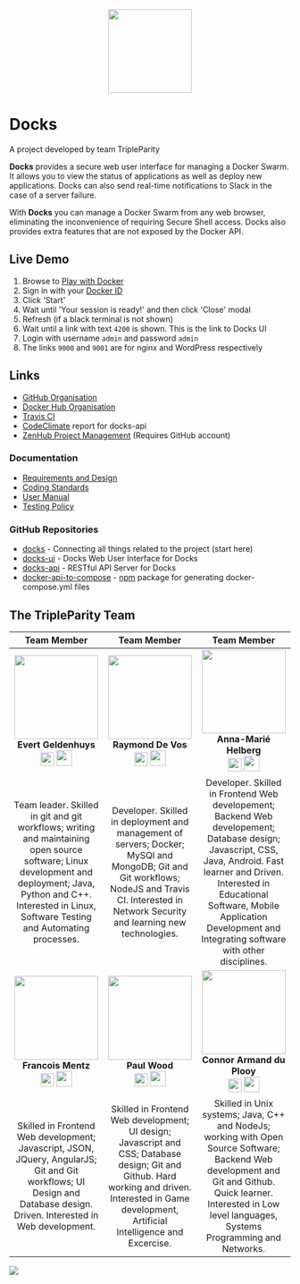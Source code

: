 <div align="center"><img src="https://raw.githubusercontent.com/wiki/TripleParity/docks/images/logo/docks_round_512.png" width="150"></div>

# Docks

A project developed by team TripleParity

**Docks** provides a secure web user interface for managing a Docker Swarm.
It allows you to view the status of applications as well as deploy new applications. Docks can also send real-time notifications to Slack in the case of a server failure.

With **Docks** you can manage a Docker Swarm from any web browser, eliminating the inconvenience of requiring Secure Shell access. Docks also provides extra features that are not exposed by the Docker API.

## Live Demo
1. Browse to <a href="http://play-with-docker.com/?stack=https://raw.githubusercontent.com/TripleParity/docks/master/docker-compose-pwd.yml" target="_blank">Play with Docker</a>
2. Sign in with your <a href="https://docs.docker.com/docker-id" target="_blank">Docker ID</a>
3. Click 'Start'
4. Wait until 'Your session is ready!' and then click 'Close' modal
5. Refresh (if a black terminal is not shown)
6. Wait until a link with text `4200` is shown. This is the link to Docks UI
7. Login with username `admin` and password `admin`
8. The links `9000` and `9001` are for nginx and WordPress respectively


## Links
- <a href="https://github.com/TripleParity" target="_blank">GitHub Organisation</a>
- <a href="https://hub.docker.com/u/tripleparity/" target="_blank">Docker Hub Organisation</a>
- <a href="https://travis-ci.org/TripleParity" target="_blank">Travis CI</a>
- <a href="https://codeclimate.com/github/TripleParity/docks-api" target="_blank">CodeClimate</a> report for docks-api
- <a href="https://app.zenhub.com/workspace/o/tripleparity/docks-ui/boards?repos=125188117,150871157,126592937,124921284,128764372" target="_blank">ZenHub Project Management</a> (Requires GitHub account)

### Documentation
- <a href="https://tripleparity.github.io/docs-bin/requirements.pdf" target="_blank">Requirements and Design</a>
- <a href="https://tripleparity.github.io/docs-bin/coding-standards.pdf" target="_blank">Coding Standards</a>
- <a href="https://tripleparity.github.io/docs-bin/user-manual.pdf" target="_blank">User Manual</a>
- <a href="https://tripleparity.github.io/docs-bin/testing-policy.pdf" target="_blank">Testing Policy</a>

### GitHub Repositories
- <a href="https://github.com/TripleParity/docks" target="_blank">docks</a> - Connecting all things related to the project (start here)
- <a href="https://github.com/TripleParity/docks-ui" target="_blank">docks-ui</a> - Docks Web User Interface for Docks
- <a href="https://github.com/TripleParity/docks-api" target="_blank">docks-api</a> - RESTful API Server for Docks
- <a href="https://github.com/TripleParity/docker-api-to-compose" target="_blank">docker-api-to-compose</a> - <a href="https://www.npmjs.com/package/docker-api-to-compose" target="_blank">npm</a> package for generating docker-compose.yml files

## The TripleParity Team
| Team Member | Team Member | Team Member |
| :-----: | :-----: | :-----: |
| <img src="https://i.imgur.com/oQnVbm9.jpg" width="150"> <br /> **Evert Geldenhuys** <br /><a href="https://github.com/egeldenhuys" target="_blank"><img src="https://i.imgur.com/4ciroHC.png" width="24"></a> <a href="https://www.linkedin.com/in/egeldenhuys/" target="_blank"><img src="https://i.imgur.com/8hl0suX.png" width="28"></a>| <img src="https://i.imgur.com/4ObvbWC.jpg" width="150"> <br /> **Raymond De Vos** <br /><a href="https://github.com/devosray" target="_blank"><img src="https://i.imgur.com/4ciroHC.png" width="24"></a> <a href="https://www.linkedin.com/in/raymond-de-vos-za/" target="_blank"><img src="https://i.imgur.com/8hl0suX.png" width="28"></a>| <img src="https://i.imgur.com/TweC9Ff.jpg" width="150"> <br /> **Anna-Marié Helberg** <br /><a href="https://github.com/annamarieHelberg" target="_blank"><img src="https://i.imgur.com/4ciroHC.png" width="24"></a> <a href="https://www.linkedin.com/in/anna-mari%C3%A9-helberg-southafrica/" target="_blank"><img src="https://i.imgur.com/8hl0suX.png" width="28"></a> |
| Team leader. Skilled in git and git workflows; writing and maintaining open source software; Linux development and deployment; Java, Python and C++. Interested in Linux, Software Testing and Automating processes. | Developer. Skilled in deployment and management of servers; Docker; MySQl and MongoDB; Git and Git workflows; NodeJS and Travis CI. Interested in Network Security and learning new technologies. | Developer. Skilled in Frontend Web developement; Backend Web developement; Database design; Javascript, CSS, Java, Android. Fast learner and Driven. Interested in Educational Software, Mobile Application Development and Integrating software with other disciplines.
| <img src="https://i.imgur.com/tmechdl.jpg" width="150"> <br /> **Francois Mentz**<br /> <a href="https://github.com/FJMentz" target="_blank"><img src="https://i.imgur.com/4ciroHC.png" width="24"></a> <a href="https://www.linkedin.com/in/fjmentz/" target="_blank"><img src="https://i.imgur.com/8hl0suX.png" width="28"></a> | <img src="https://i.imgur.com/iha4Z3l.jpg" width="150"> <br /> **Paul Wood** <br /><a href="https://github.com/Paulo-W" target="_blank"><img src="https://i.imgur.com/4ciroHC.png" width="24"></a> <a href="https://www.linkedin.com/in/paul-wood-ba1a7b135/" target="_blank"><img src="https://i.imgur.com/8hl0suX.png" width="28"></a>| <img src="https://i.imgur.com/HsQNXZn.jpg" width="150"> <br /> **Connor Armand du Plooy**<br /> <a href="https://github.com/CDuPlooy" target="_blank"><img src="https://i.imgur.com/4ciroHC.png" width="24"></a> <a href="https://www.linkedin.com/in/connor-du-plooy-a51311144/" target="_blank"><img src="https://i.imgur.com/8hl0suX.png" width="28"></a>|
| Skilled in Frontend Web development; Javascript, JSON, JQuery, AngularJS; Git and Git workflows; UI Design and Database design. Driven. Interested in Web development. | Skilled in Frontend Web development; UI design; Javascript and CSS; Database design; Git and Github. Hard working and driven. Interested in Game development, Artificial Intelligence and Excercise. | Skilled in Unix systems; Java, C++ and NodeJs; working with Open Source Software; Backend Web development and Git and Github. Quick learner. Interested in Low level languages, Systems Programming and Networks.

<img src="http://victor.evert.io:10000/team-page.gif?source=cs.up.ac.za">